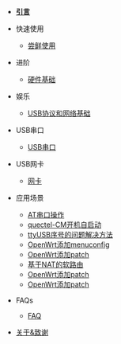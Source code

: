 - [**引言**](/)

- 快速使用

  - [尝鲜使用](/EasyStart/EasyStart)


- 进阶

  - [硬件基础](/HardWare/HardWare)

- 娱乐

  - [USB协议和网络基础](/USB&NetWork/USB&NetWork)

- USB串口

  - [USB串口](/UsbSerial/UsbSerial)

- USB网卡

  - [网卡](/UsbNet/UsbNet)


  
- 应用场景

  - [AT串口操作](applications/00_AT串口操作)
  - [quectel-CM开机自启动](applications/01_quectel-CM开机自启动)
  - [ttyUSB序号的问题解决方法](applications/02_ttyUSB序号的问题解决方法)
  - [OpenWrt添加menuconfig](applications/03.1_openwrt_menuconfig)
  - [OpenWrt添加patch](applications/03.2_openwrt_add_patch)
  - [基于NAT的软路由](applications/04_基于NAT的软路由)
  - [OpenWrt添加patch](applications/03.2_openwrt_add_patch)
  - [OpenWrt添加patch](applications/03.2_openwrt_add_patch)


- FAQs

  - [FAQ](/FAQs/FAQ)


<!-- - [杠精高潮区](MrRight.md) -->

- [关于&致谢](inits/about.md)
